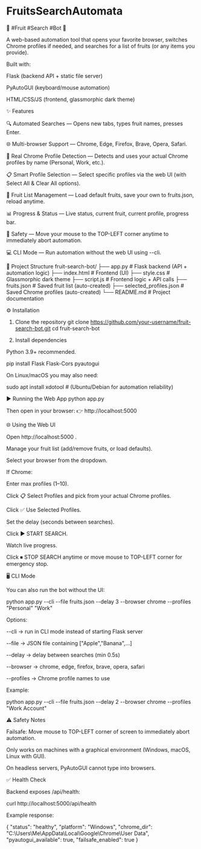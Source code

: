 # FruitsSearchAutomata
🍎 #Fruit #Search #Bot 🚀

A web-based automation tool that opens your favorite browser, switches Chrome profiles if needed, and searches for a list of fruits (or any items you provide).

Built with:

Flask (backend API + static file server)

PyAutoGUI (keyboard/mouse automation)

HTML/CSS/JS (frontend, glassmorphic dark theme)

✨ Features

🔍 Automated Searches — Opens new tabs, types fruit names, presses Enter.

🌐 Multi-browser Support — Chrome, Edge, Firefox, Brave, Opera, Safari.

👤 Real Chrome Profile Detection — Detects and uses your actual Chrome profiles by name (Personal, Work, etc.).

📋 Smart Profile Selection — Select specific profiles via the web UI (with Select All & Clear All options).

💾 Fruit List Management — Load default fruits, save your own to fruits.json, reload anytime.

📊 Progress & Status — Live status, current fruit, current profile, progress bar.

🛑 Safety — Move your mouse to the TOP-LEFT corner anytime to immediately abort automation.

💻 CLI Mode — Run automation without the web UI using --cli.

📂 Project Structure
fruit-search-bot/
├── app.py          # Flask backend (API + automation logic)
├── index.html      # Frontend (UI)
├── style.css       # Glassmorphic dark theme
├── script.js       # Frontend logic + API calls
├── fruits.json     # Saved fruit list (auto-created)
├── selected_profiles.json  # Saved Chrome profiles (auto-created)
└── README.md       # Project documentation

⚙️ Installation
1. Clone the repository
git clone https://github.com/your-username/fruit-search-bot.git
cd fruit-search-bot

2. Install dependencies

Python 3.9+ recommended.

pip install Flask Flask-Cors pyautogui


On Linux/macOS you may also need:

sudo apt install xdotool   # (Ubuntu/Debian for automation reliability)

▶️ Running the Web App
python app.py


Then open in your browser:
👉 http://localhost:5000

🌐 Using the Web UI

Open http://localhost:5000
.

Manage your fruit list (add/remove fruits, or load defaults).

Select your browser from the dropdown.

If Chrome:

Enter max profiles (1–10).

Click 📋 Select Profiles and pick from your actual Chrome profiles.

Click ✅ Use Selected Profiles.

Set the delay (seconds between searches).

Click ▶ START SEARCH.

Watch live progress.

Click ⏹ STOP SEARCH anytime or move mouse to TOP-LEFT corner for emergency stop.

🖥️ CLI Mode

You can also run the bot without the UI:

python app.py --cli --file fruits.json --delay 3 --browser chrome --profiles "Personal" "Work"


Options:

--cli → run in CLI mode instead of starting Flask server

--file → JSON file containing ["Apple","Banana",...]

--delay → delay between searches (min 0.5s)

--browser → chrome, edge, firefox, brave, opera, safari

--profiles → Chrome profile names to use

Example:

python app.py --cli --file fruits.json --delay 2 --browser chrome --profiles "Work Account"

⚠️ Safety Notes

Failsafe: Move mouse to TOP-LEFT corner of screen to immediately abort automation.

Only works on machines with a graphical environment (Windows, macOS, Linux with GUI).

On headless servers, PyAutoGUI cannot type into browsers.

✅ Health Check

Backend exposes /api/health:

curl http://localhost:5000/api/health


Example response:

{
  "status": "healthy",
  "platform": "Windows",
  "chrome_dir": "C:\\Users\\Me\\AppData\\Local\\Google\\Chrome\\User Data",
  "pyautogui_available": true,
  "failsafe_enabled": true
}
